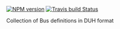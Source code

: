 [![NPM version](https://img.shields.io/npm/v/duh-bus.svg)](https://www.npmjs.org/package/duh-bus)
[![Travis build Status](https://travis-ci.org/sifive/duh-bus.svg?branch=master)](https://travis-ci.org/sifive/duh-bus)

Collection of Bus definitions in DUH format
